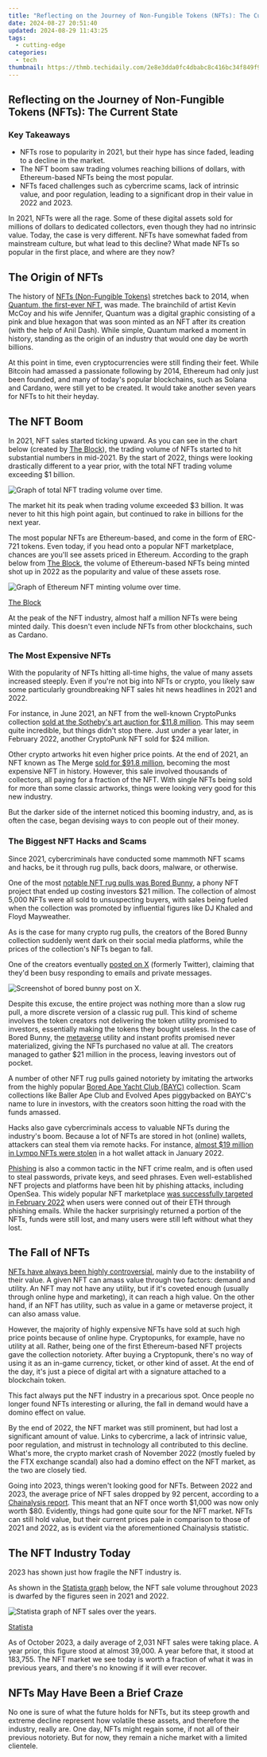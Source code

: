```yaml
---
title: "Reflecting on the Journey of Non-Fungible Tokens (NFTs): The Current State"
date: 2024-08-27 20:51:40
updated: 2024-08-29 11:43:25
tags:
  - cutting-edge
categories:
  - tech
thumbnail: https://thmb.techidaily.com/2e8e3dda0fc4dbabc8c416bc34f849f91c6baaf77284dc2416882391f7639fad.jpg
---
```


## Reflecting on the Journey of Non-Fungible Tokens (NFTs): The Current State

### Key Takeaways

* NFTs rose to popularity in 2021, but their hype has since faded, leading to a decline in the market.
* The NFT boom saw trading volumes reaching billions of dollars, with Ethereum-based NFTs being the most popular.
* NFTs faced challenges such as cybercrime scams, lack of intrinsic value, and poor regulation, leading to a significant drop in their value in 2022 and 2023.

 In 2021, NFTs were all the rage. Some of these digital assets sold for millions of dollars to dedicated collectors, even though they had no intrinsic value. Today, the case is very different. NFTs have somewhat faded from mainstream culture, but what lead to this decline? What made NFTs so popular in the first place, and where are they now?

##  The Origin of NFTs

 The history of [NFTs (Non-Fungible Tokens)](https://www.howtogeek.com/111674/everything-you-need-to-know-about-nfts/) stretches back to 2014, when [Quantum, the first-ever NFT](https://www.mccoyspace.com/project/125/), was made. The brainchild of artist Kevin McCoy and his wife Jennifer, Quantum was a digital graphic consisting of a pink and blue hexagon that was soon minted as an NFT after its creation (with the help of Anil Dash). While simple, Quantum marked a moment in history, standing as the origin of an industry that would one day be worth billions.

 At this point in time, even cryptocurrencies were still finding their feet. While Bitcoin had amassed a passionate following by 2014, Ethereum had only just been founded, and many of today's popular blockchains, such as Solana and Cardano, were still yet to be created. It would take another seven years for NFTs to hit their heyday.

##  The NFT Boom

 In 2021, NFT sales started ticking upward. As you can see in the chart below (created by [The Block](http://www.theblock.co/data/nft-non-fungible-tokens/nft-overview/nft-trade-volume-by-chain)), the trading volume of NFTs started to hit substantial numbers in mid-2021\. By the start of 2022, things were looking drastically different to a year prior, with the total NFT trading volume exceeding $1 billion.

![Graph of total NFT trading volume over time.](https://static1.howtogeekimages.com/wordpress/wp-content/uploads/2023/12/nft-trade-vol-theblock.jpg) 

 The market hit its peak when trading volume exceeded $3 billion. It was never to hit this high point again, but continued to rake in billions for the next year.

 The most popular NFTs are Ethereum-based, and come in the form of ERC-721 tokens. Even today, if you head onto a popular NFT marketplace, chances are you'll see assets priced in Ethereum. According to the graph below from [The Block](http://www.theblock.co/data/nft-non-fungible-tokens/nft-overview/ethereum-nft-mints), the volume of Ethereum-based NFTs being minted shot up in 2022 as the popularity and value of these assets rose.

![Graph of Ethereum NFT minting volume over time.](https://static1.howtogeekimages.com/wordpress/wp-content/uploads/2023/12/nft-eth-mints-theblock.jpg) 

[The Block](https://www.theblock.co/data/nft-non-fungible-tokens/nft-overview/ethereum-nft-mints)

 At the peak of the NFT industry, almost half a million NFTs were being minted daily. This doesn't even include NFTs from other blockchains, such as Cardano.

###  The Most Expensive NFTs

 With the popularity of NFTs hitting all-time highs, the value of many assets increased steeply. Even if you're not big into NFTs or crypto, you likely saw some particularly groundbreaking NFT sales hit news headlines in 2021 and 2022.

 For instance, in June 2021, an NFT from the well-known CryptoPunks collection [sold at the Sotheby's art auction for $11.8 million](https://www.sothebys.com/en/press/sothebys-to-present-landmark-live-evening-auction-for-single-lot-of-104-cryptopunk-nfts). This may seem quite incredible, but things didn't stop there. Just under a year later, in February 2022, another CryptoPunk NFT sold for $24 million.

 Other crypto artworks hit even higher price points. At the end of 2021, an NFT known as The Merge [sold for $91.8 million](https://www.barrons.com/articles/paks-nft-artwork-the-merge-sells-for-91-8-million-01638918205), becoming the most expensive NFT in history. However, this sale involved thousands of collectors, all paying for a fraction of the NFT. With single NFTs being sold for more than some classic artworks, things were looking very good for this new industry.

 But the darker side of the internet noticed this booming industry, and, as is often the case, began devising ways to con people out of their money.

###  The Biggest NFT Hacks and Scams

 Since 2021, cybercriminals have conducted some mammoth NFT scams and hacks, be it through rug pulls, back doors, malware, or otherwise.

 One of the most [notable NFT rug pulls was Bored Bunny](https://dailycoin.com/influencers-and-celebrities-promoting-nft-scams-the-bored-bunny-case/), a phony NFT project that ended up costing investors $21 million. The collection of almost 5,000 NFTs were all sold to unsuspecting buyers, with sales being fueled when the collection was promoted by influential figures like DJ Khaled and Floyd Mayweather.

 As is the case for many crypto rug pulls, the creators of the Bored Bunny collection suddenly went dark on their social media platforms, while the prices of the collection's NFTs began to fall.

 One of the creators eventually [posted on X](https://twitter.com/BoredBunnyNFT/status/1508893539761012739?ref%5Fsrc=twsrc%5Etfw) (formerly Twitter), claiming that they'd been busy responding to emails and private messages.

![Screenshot of bored bunny post on X.](https://static1.howtogeekimages.com/wordpress/wp-content/uploads/2023/12/bored-bunny-post-x.jpg) 

 Despite this excuse, the entire project was nothing more than a slow rug pull, a more discrete version of a classic rug pull. This kind of scheme involves the token creators not delivering the token utility promised to investors, essentially making the tokens they bought useless. In the case of Bored Bunny, the [metaverse](https://screen-capture.techidaily.com/new-easing-high-encoding-issues-in-obs-for-2024/) utility and instant profits promised never materialized, giving the NFTs purchased no value at all. The creators managed to gather $21 million in the process, leaving investors out of pocket.

 A number of other NFT rug pulls gained notoriety by imitating the artworks from the highly popular [Bored Ape Yacht Club (BAYC)](https://program-issues.techidaily.com/step-by-step-solution-for-discord-packet-transmission-problems/) collection. Scam collections like Baller Ape Club and Evolved Apes piggybacked on BAYC's name to lure in investors, with the creators soon hitting the road with the funds amassed.

 Hacks also gave cybercriminals access to valuable NFTs during the industry's boom. Because a lot of NFTs are stored in hot (online) wallets, attackers can steal them via remote hacks. For instance, [almost $19 million in Lympo NFTs were stolen](https://cointelegraph.com/news/animoca-brands-lympo-nft-platform-hacked-for-18-7-million) in a hot wallet attack in January 2022.

[Phishing](https://visual-screen-recording.techidaily.com/updated-in-2024-the-essential-filmmakers-toolkit-a-guide-to-audio-recording/) is also a common tactic in the NFT crime realm, and is often used to steal passwords, private keys, and seed phrases. Even well-established NFT projects and platforms have been hit by phishing attacks, including OpenSea. This widely popular NFT marketplace [was successfully targeted in February 2022](https://www.halborn.com/blog/post/explained-the-opensea-phishing-hack-february-2022) when users were conned out of their ETH through phishing emails. While the hacker surprisingly returned a portion of the NFTs, funds were still lost, and many users were still left without what they lost.

##  The Fall of NFTs

[NFTs have always been highly controversial](https://extra-lessons.techidaily.com/techniques-for-writing-eye-catching-podcast-summaries/), mainly due to the instability of their value. A given NFT can amass value through two factors: demand and utility. An NFT may not have any utility, but if it's coveted enough (usually through online hype and marketing), it can reach a high value. On the other hand, if an NFT has utility, such as value in a game or metaverse project, it can also amass value.

 However, the majority of highly expensive NFTs have sold at such high price points because of online hype. Cryptopunks, for example, have no utility at all. Rather, being one of the first Ethereum-based NFT projects gave the collection notoriety. After buying a Cryptopunk, there's no way of using it as an in-game currency, ticket, or other kind of asset. At the end of the day, it's just a piece of digital art with a signature attached to a blockchain token.

 This fact always put the NFT industry in a precarious spot. Once people no longer found NFTs interesting or alluring, the fall in demand would have a domino effect on value.

 By the end of 2022, the NFT market was still prominent, but had lost a significant amount of value. Links to cybercrime, a lack of intrinsic value, poor regulation, and mistrust in technology all contributed to this decline. What's more, the crypto market crash of November 2022 (mostly fueled by the FTX exchange scandal) also had a domino effect on the NFT market, as the two are closely tied.

 Going into 2023, things weren't looking good for NFTs. Between 2022 and 2023, the average price of NFT sales dropped by 92 percent, according to a [Chainalysis report](https://www.chainalysis.com/?utm%5Fsource=google&utm%5Fmedium=cpc&utm%5Fcampaign=dra-search-brand&utm%5Fcontent=get-demo&utm%5Fcategory=dra-search-brand%5Femea%5Fsearch&utm%5Fterm=chainalysis&gad=1&gclid=Cj0KCQjwuNemBhCBARIsADp74QTEHgqze5NX5f0UdC2Z0JrFhDn59WarO%5FyjoRDAOPeyg%5FcxdHagQZMaAop4EALw%5FwcB). This meant that an NFT once worth $1,000 was now only worth $80\. Evidently, things had gone quite sour for the NFT market. NFTs can still hold value, but their current prices pale in comparison to those of 2021 and 2022, as is evident via the aforementioned Chainalysis statistic.

##  The NFT Industry Today

 2023 has shown just how fragile the NFT industry is.

 As shown in the [Statista graph](https://www.statista.com/statistics/1265353/nft-sales-value/) below, the NFT sale volume throughout 2023 is dwarfed by the figures seen in 2021 and 2022.

![Statista graph of NFT sales over the years.](https://static1.howtogeekimages.com/wordpress/wp-content/uploads/2023/12/statista-nft-sales.jpg) 

[Statista](https://www.statista.com/statistics/1265353/nft-sales-value/) 

 As of October 2023, a daily average of 2,031 NFT sales were taking place. A year prior, this figure stood at almost 39,000\. A year before that, it stood at 183,755\. The NFT market we see today is worth a fraction of what it was in previous years, and there's no knowing if it will ever recover.

##  NFTs May Have Been a Brief Craze

 No one is sure of what the future holds for NFTs, but its steep growth and extreme decline represent how volatile these assets, and therefore the industry, really are. One day, NFTs might regain some, if not all of their previous notoriety. But for now, they remain a niche market with a limited clientele.

<ins class="adsbygoogle"
     style="display:block"
     data-ad-format="autorelaxed"
     data-ad-client="ca-pub-7571918770474297"
     data-ad-slot="1223367746"></ins>



<ins class="adsbygoogle"
     style="display:block"
     data-ad-client="ca-pub-7571918770474297"
     data-ad-slot="8358498916"
     data-ad-format="auto"
     data-full-width-responsive="true"></ins>
